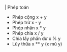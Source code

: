 | Phép toán
- Phép cộng x + y
- Phép trừ x - y
- Phép nhân x * y
- Phép chia x / y
- Chia lấy phần dư x % y
- Lũy thừa x ** y (x mũ y)
